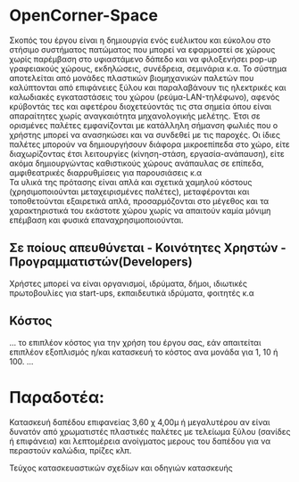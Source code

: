 # OpenCorner-Space
Σκοπός του έργου είναι η δημιουργία ενός ευέλικτου και εύκολου στο στήσιμο συστήματος πατώματος που μπορεί να εφαρμοστεί σε χώρους χωρίς παρέμβαση στο υφιαστάμενο δάπεδο και να φιλοξενήσει pop-up γραφειακούς χώρους, εκδηλώσεις, συνέδρεια, σεμινάρια κ.α. 
Το σύστημα αποτελείται από μονάδες πλαστικών βιομηχανικών παλετών που καλύπτονται από επιφάνειες ξύλου και παραλαβάνουν τις ηλεκτρικές και καλωδιακές εγκαταστάσεις του χώρου (ρεύμα-LAN-τηλέφωνο), αφενός κρύβοντάς τες και αφετέρου διοχετεύοντάς τις στα σημεία όπου είναι απαραίτητες χωρίς αναγκαιότητα μηχανολογικής μελέτης. Έτσι σε ορισμένες παλέτες εμφανίζονται με κατάλληλη σήμανση φωλιές που ο χρήστης μπορεί να ανασηκώσει και να συνδεθεί με τις παροχές. 
Οι ίδιες παλέτες μπορούν να δημιουργήσουν διάφορα μικροεπίπεδα στο χώρο, είτε διαχωρίζοντας έτσι λειτουργίες (κίνηση-στάση, εργασία-ανάπαυση), είτε ακόμα δημιουργώντας καθιστικούς χώρους ανάπαυλας σε επίπεδα, αμφιθεατρικές διαρρυθμίσεις για παρουσιάσεις κ.α  
Τα υλικά της πρότασης είναι απλά και σχετικά χαμηλού κόστους (χρησιμοποιούνται μεταχειρισμένες παλέτες), μεταφέρονται και τοποθετούνται εξαιρετικά απλά, προσαρμόζονται στο μέγεθος και τα χαρακτηριστικά του εκάστοτε χώρου χωρίς να απαιτούν καμία μόνιμη επέμβαση και φυσικά επαναχρησιμοποιούνται. 

## Σε ποίους απευθύνεται - Κοινότητες Χρηστών - Προγραμματιστών(Developers) ##
Χρήστες μπορεί να είναι οργανισμοί, ιδρύματα, δήμοι, ιδιωτικές πρωτοβουλίες για start-ups, εκπαιδευτικά ιδρύματα, φοιτητές κ.α

## Κόστος ##
 ... το επιπλέον κόστος για την χρήση του έργου σας, εάν απαιτείται επιπλέον εξοπλισμός η/και κατασκευή το κόστος ανα μονάδα για 1, 10 ή 100. ...

# Παραδοτέα:  
Κατασκευή δαπέδου επιφανείας 3,60 χ 4,00μ ή μεγαλυτέρου αν είναι δυνατόν από χρωματιστές πλαστικές παλέτες με τελείωμα ξύλου (σανίδες ή επιφάνεια) και λεπτομέρεια ανοίγματος μερους του δαπέδου για να περαστούν καλώδια, πρίζες κλπ.

Τεύχος κατασκευαστικών σχεδίων και οδηγιών κατασκευής
